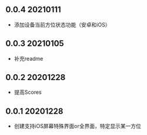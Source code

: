 <!--
 * @Author: Cao Shixin
 * @Date: 2020-12-28 15:12:14
 * @LastEditors: Cao Shixin
 * @LastEditTime: 2021-01-11 17:03:57
 * @Description: 
-->
## 0.0.4 20210111

* 添加设备当前方位状态功能（安卓和iOS）


## 0.0.3 20210105

* 补充readme


## 0.0.2 20201228

* 提高Scores


## 0.0.1 20201228

* 创建支持iOS屏幕特殊界面or全界面，特定显示某一方位
